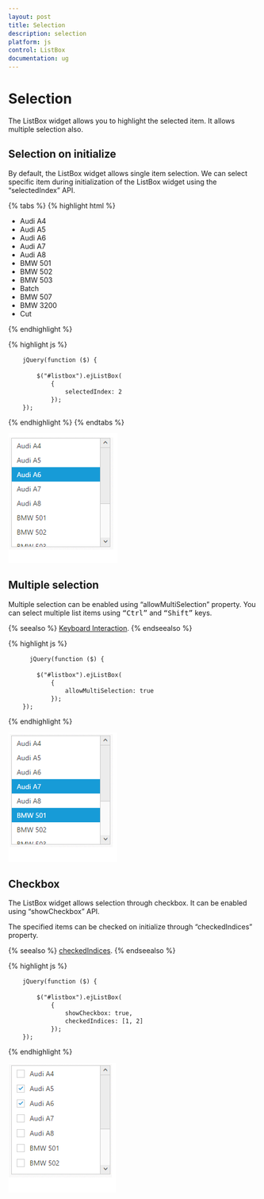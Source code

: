 ```yaml
---
layout: post
title: Selection
description: selection
platform: js
control: ListBox
documentation: ug
---
```


# Selection

The ListBox widget allows you to highlight the selected item. It allows multiple selection also. 


## Selection on initialize

By default, the ListBox widget allows single item selection. We can select specific item during initialization of the ListBox widget using the “selectedIndex” API. 

{% tabs %}
{% highlight html %}

<div>
        <ul id="listbox">
            <li>Audi A4</li>
            <li>Audi A5</li>
            <li>Audi A6</li>
            <li>Audi A7</li>
            <li>Audi A8</li>
            <li>BMW 501</li>
            <li>BMW 502</li>
            <li>BMW 503</li>
            <li>Batch</li>
            <li>BMW 507</li>
            <li>BMW 3200</li>
            <li>Cut</li>
        </ul>
    </div>

{% endhighlight %}

{% highlight js %}


        jQuery(function ($) {

            $("#listbox").ejListBox(
                {
                    selectedIndex: 2
                });
        });



{% endhighlight %}
{% endtabs %}

![](Selection_images\Selection_img1.png)

## Multiple selection

Multiple selection can be enabled using “allowMultiSelection” property. You can select multiple list items using <kbd>“Ctrl”</kbd> and <kbd>“Shift”</kbd> keys.

{% seealso %} [Keyboard Interaction](http://help.syncfusion.com/js/listbox/accessibility#keyboard-interaction). {% endseealso %}

{% highlight js %}


          jQuery(function ($) {

            $("#listbox").ejListBox(
                {
                    allowMultiSelection: true
                });
        });



{% endhighlight %}

![](Selection_images\Selection_img2.png)

## Checkbox

The ListBox widget allows selection through checkbox. It can be enabled using “showCheckbox” API.

The specified items can be checked on initialize through “checkedIndices” property. 

{% seealso %} [checkedIndices](http://helpjs.syncfusion.com/js/api/ejlistbox#members:checkedindices). {% endseealso %}

{% highlight js %}


        jQuery(function ($) {

            $("#listbox").ejListBox(
                {
                    showCheckbox: true,
                    checkedIndices: [1, 2]
                });
        });



{% endhighlight %}



![](Selection_images\Selection_img3.png)
